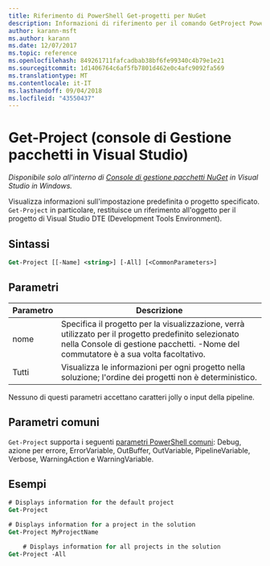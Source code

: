 ```yaml
---
title: Riferimento di PowerShell Get-progetti per NuGet
description: Informazioni di riferimento per il comando GetProject PowerShell nella Console di gestione pacchetti NuGet in Visual Studio.
author: karann-msft
ms.author: karann
ms.date: 12/07/2017
ms.topic: reference
ms.openlocfilehash: 849261711fafcadbab38bf6fe99340c4b79e1e21
ms.sourcegitcommit: 1d1406764c6af5fb7801d462e0c4afc9092fa569
ms.translationtype: MT
ms.contentlocale: it-IT
ms.lasthandoff: 09/04/2018
ms.locfileid: "43550437"
---
```

# <a name="get-project-package-manager-console-in-visual-studio"></a>Get-Project (console di Gestione pacchetti in Visual Studio)

*Disponibile solo all'interno di [Console di gestione pacchetti NuGet](package-manager-console.md) in Visual Studio in Windows.*

Visualizza informazioni sull'impostazione predefinita o progetto specificato. `Get-Project` in particolare, restituisce un riferimento all'oggetto per il progetto di Visual Studio DTE (Development Tools Environment).

## <a name="syntax"></a>Sintassi

```ps
Get-Project [[-Name] <string>] [-All] [<CommonParameters>]
```

## <a name="parameters"></a>Parametri

| Parametro | Descrizione |
| --- | --- |
| nome | Specifica il progetto per la visualizzazione, verrà utilizzato per il progetto predefinito selezionato nella Console di gestione pacchetti. -Nome del commutatore è a sua volta facoltativo. |
| Tutti | Visualizza le informazioni per ogni progetto nella soluzione; l'ordine dei progetti non è deterministico. |

Nessuno di questi parametri accettano caratteri jolly o input della pipeline.

## <a name="common-parameters"></a>Parametri comuni

`Get-Project` supporta i seguenti [parametri PowerShell comuni](http://go.microsoft.com/fwlink/?LinkID=113216): Debug, azione per errore, ErrorVariable, OutBuffer, OutVariable, PipelineVariable, Verbose, WarningAction e WarningVariable.

## <a name="examples"></a>Esempi

```ps
# Displays information for the default project
Get-Project

# Displays information for a project in the solution
Get-Project MyProjectName

    # Displays information for all projects in the solution
Get-Project -All
```